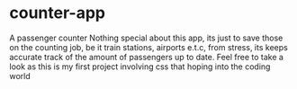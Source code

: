 # counter-app
A passenger counter 
Nothing special about this app, its just to save those on the counting job, be it train stations, airports e.t.c, from stress, its keeps accurate track of the amount of passengers up to date.
Feel free to take a look as this is my first project involving css that hoping into the coding world 
